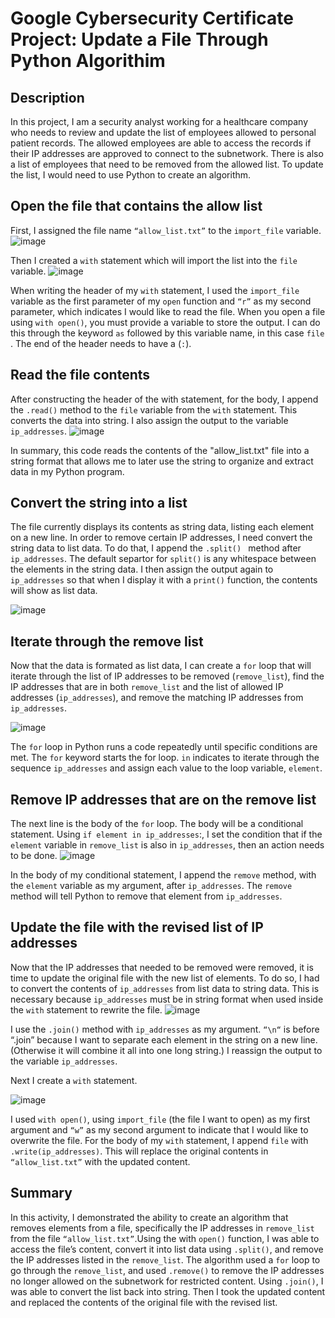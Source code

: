 # Google Cybersecurity Certificate Project: Update a File Through Python Algorithim
## Description
In this project, I am a security analyst working for a healthcare company who needs to review and update the list of employees allowed to personal patient records. The allowed employees are able to access the records if their IP addresses are approved to connect to the subnetwork. There is also a list of employees that need to be removed from the allowed list. 
To update the list, I would need to use Python to create an algorithm.

## Open the file that contains the allow list
First, I assigned the file name ``“allow_list.txt”`` to the ``import_file`` variable. 
![image](https://github.com/user-attachments/assets/d698fc11-46e9-49ae-941b-84d62291b384)

Then I created a ``with`` statement which will import the list into the ``file`` variable. 
![image](https://github.com/user-attachments/assets/e8dfa095-f3be-4ac6-8e95-13a7999aba35)

When writing the header of my ``with``  statement, I used the ``import_file`` variable as the first parameter of my ``open`` function and ``“r”`` as my second parameter, which indicates I would like to read the file. When you open a file using ``with open()``, you must provide a variable to store the output. I can do this through the keyword ``as`` followed by this variable name, in this case `file` . The end of the header needs to have a (``:``). 

## Read the file contents

After constructing the header of the with statement, for the body, I append the ``.read()`` method to the ``file`` variable from the `with` statement. This converts the data into string. I also assign the output to the variable ``ip_addresses``.
![image](https://github.com/user-attachments/assets/4d3038fb-783c-4e03-8f97-06a71d550922)

 In summary, this code reads the contents of the "allow_list.txt" file into a string format that allows me to later use the string to organize and extract data in my Python program.

## Convert the string into a list
The file currently displays its contents as string data, listing each element on a new line. In order to remove certain IP addresses, I need convert the string data to list data. To do that, I append the ``.split() `` method after ``ip_addresses``. The default separtor for `split()` is any whitespace between the elements in the string data. I then assign the output again to ``ip_addresses`` so that when I display it with a `print()` function, the contents will show as list data. 

![image](https://github.com/user-attachments/assets/a42c6246-2105-4fc6-b445-5cb3dce8f7b3)

## Iterate through the remove list

Now that the data is formated as list data, I can create a `for` loop that will iterate through the list of IP addresses to be removed (`remove_list`), find the IP addresses that are in both `remove_list` and the list of allowed IP addresses (`ip_addresses`), and remove the matching IP addresses from `ip_addresses`. 

![image](https://github.com/user-attachments/assets/4582ffb0-ad32-472c-a1e2-5037e90ca175)

The `for` loop in Python runs a code repeatedly until specific conditions are met. The ``for`` keyword starts the for loop. `in` indicates to iterate through the sequence ``ip_addresses`` and assign each value to the loop variable, ``element``. 



## Remove IP addresses that are on the remove list
The next line is the body of the ``for`` loop. The body will be a conditional statement. Using ``if element in ip_addresses``:, I set the condition that if the ``element`` variable in `remove_list` is also in ``ip_addresses``, then an action needs to be done.
![image](https://github.com/user-attachments/assets/687631a3-77c8-4aa6-a047-096214ac5e2b)

In the body of my conditional statement, I append the ``remove`` method, with the ``element`` variable as my argument, after ``ip_addresses``. The ``remove`` method will tell Python to remove that element from ``ip_addresses``. 

## Update the file with the revised list of IP addresses 

Now that the IP addresses that needed to be removed were removed, it is time to update the original file with the new list of elements. To do so, I had to convert the contents of ``ip_addresses`` from list data to string data. This is necessary because ``ip_addresses`` must be in string format when used inside the ``with`` statement to rewrite the file. 
![image](https://github.com/user-attachments/assets/2c16efca-1c5b-49dd-ad39-a5a902b3bacb)

I use the ``.join()`` method with ``ip_addresses`` as my argument. ``“\n“`` is before “.join” because I want to separate each element in the string on a new line. (Otherwise it will combine it all into one long string.) I reassign the output to the variable `ip_addresses`.

Next I create a `with` statement. 

![image](https://github.com/user-attachments/assets/b14abbc2-7a99-4472-b223-8663b3232828)

I used ``with open()``, using ``import_file`` (the file I want to open) as my first argument and ``“w”`` as my second argument to indicate that I would like to overwrite the file. For the body of my `with` statement, I append ``file`` with ``.write(ip_addresses)``. This will replace the original contents in ``“allow_list.txt”`` with the updated content.

## Summary
In this activity, I demonstrated the ability to create an algorithm that removes elements from a file, specifically the IP addresses in ``remove_list`` from the file ``“allow_list.txt”``.Using the with ``open()`` function, I was able to access the file’s content, convert it into list data using ``.split()``, and  remove the IP addresses listed in the ``remove_list``. The algorithm used a ``for`` loop to go through the ``remove_list``, and used ``.remove()`` to remove the IP addresses no longer allowed on the subnetwork for restricted content. Using ``.join()``, I was able to convert the list back into string. Then I took the updated content and replaced the contents of the original file with the revised list.

